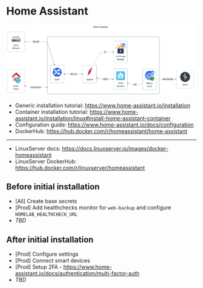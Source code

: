 # Home Assistant

![diagram](../../docs/diagrams/out/apps/home-assistant.png)

- Generic installation tutorial: <https://www.home-assistant.io/installation>
- Container installation tutorial: <https://www.home-assistant.io/installation/linux#install-home-assistant-container>
- Configuration guide: <https://www.home-assistant.io/docs/configuration>
- DockerHub: <https://hub.docker.com/r/homeassistant/home-assistant>

---

- LinuxServer docs: <https://docs.linuxserver.io/images/docker-homeassistant>
- LinuxServer DockerHub: <https://hub.docker.com/r/linuxserver/homeassistant>

## Before initial installation

- \[All\] Create base secrets
- \[Prod\] Add healthchecks monitor for `web-backup` and configure `HOMELAB_HEALTHCHECK_URL`
- _TBD_

## After initial installation

- \[Prod\] Configure settings
- \[Prod\] Connect smart devices
- \[Prod\] Setup 2FA - <https://www.home-assistant.io/docs/authentication/multi-factor-auth>
- _TBD_
